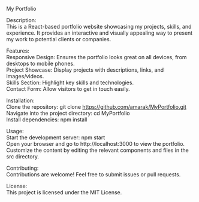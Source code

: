 My Portfolio

Description:  
This is a React-based portfolio website showcasing my projects, skills, and experience. It provides an interactive and visually appealing way to present my work to potential clients or companies.

Features:  
Responsive Design: Ensures the portfolio looks great on all devices, from desktops to mobile phones.  
Project Showcase: Display projects with descriptions, links, and images/videos.    
Skills Section: Highlight key skills and technologies.    
Contact Form: Allow visitors to get in touch easily.    

Installation:  
Clone the repository: git clone https://github.com/amarak/MyPortfolio.git   
Navigate into the project directory: cd MyPortfolio   
Install dependencies: npm install  

Usage:  
Start the development server: npm start   
Open your browser and go to http://localhost:3000 to view the portfolio.  
Customize the content by editing the relevant components and files in the src directory.  

Contributing:  
Contributions are welcome! Feel free to submit issues or pull requests.  

License:  
This project is licensed under the MIT License.  
